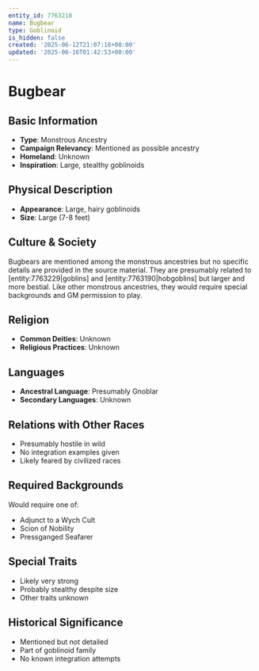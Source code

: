 ```yaml
---
entity_id: 7763218
name: Bugbear
type: Goblinoid
is_hidden: false
created: '2025-06-12T21:07:18+00:00'
updated: '2025-06-16T01:42:53+00:00'
---
```


# Bugbear

## Basic Information

- **Type**: Monstrous Ancestry
- **Campaign Relevancy**: Mentioned as possible ancestry
- **Homeland**: Unknown
- **Inspiration**: Large, stealthy goblinoids

## Physical Description

- **Appearance**: Large, hairy goblinoids
- **Size**: Large (7-8 feet)

## Culture & Society

Bugbears are mentioned among the monstrous ancestries but no specific details are provided in the source material. They are presumably related to [entity:7763229|goblins] and [entity:7763190|hobgoblins] but larger and more bestial. Like other monstrous ancestries, they would require special backgrounds and GM permission to play.

## Religion

- **Common Deities**: Unknown
- **Religious Practices**: Unknown

## Languages

- **Ancestral Language**: Presumably Gnoblar
- **Secondary Languages**: Unknown

## Relations with Other Races

- Presumably hostile in wild
- No integration examples given
- Likely feared by civilized races

## Required Backgrounds

Would require one of:

- Adjunct to a Wych Cult
- Scion of Nobility
- Pressganged Seafarer

## Special Traits

- Likely very strong
- Probably stealthy despite size
- Other traits unknown

## Historical Significance

- Mentioned but not detailed
- Part of goblinoid family
- No known integration attempts